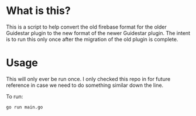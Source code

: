 # What is this?

This is a script to help convert the old firebase format for the older Guidestar plugin to the new format of the newer Guidestar plugin. The intent is to run this only once after the migration of the old plugin is complete.

# Usage

This will only ever be run once. I only checked this repo in for future reference in case we need to do something similar down the line.

To run:

```sh
go run main.go
```
